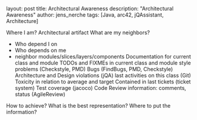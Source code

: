 layout: post
title: Architectural Awareness
description: "Architectural Awareness"
author: jens_nerche
tags: [Java, arc42, jQAssistant, Architecture]


Where I am? Architectural artifact
What are my neighbors?
 - Who depend I on
 - Who depends on me
 - neighbor modules/slices/layers/components
Documentation for current class and module
TODOs and FIXMEs in current class and module
style problems (Checkstyle, PMD)
Bugs (FindBugs, PMD, Checkstyle)
Architecture and Design violations (jQA)
last activities on this class (Git)
Toxicity in relation to average and target
Contained in last tickets (ticket system)
Test coverage (jacoco)
Code Review information: comments, status (AgileReview)

How to achieve?
What is the best representation?
Where to put the information?
